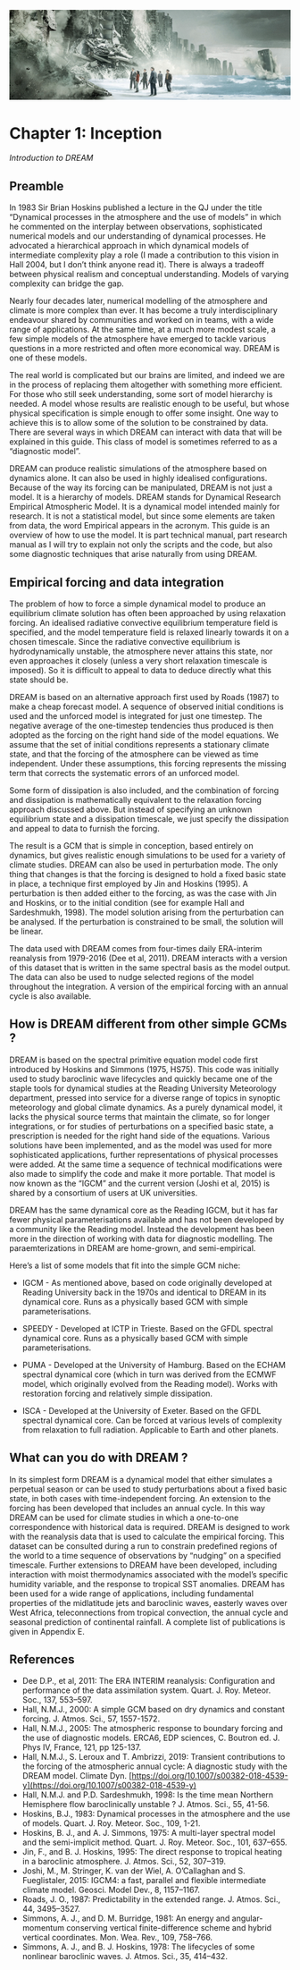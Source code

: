 ![chapter 2 fig](./img/chapter_1.png)
# Chapter 1: Inception
_Introduction to DREAM_

## Preamble
In 1983 Sir Brian Hoskins published a lecture in the QJ under the title “Dynamical processes in the atmosphere and the use of models” in which he commented on the interplay between observations, sophisticated numerical models and our understanding of dynamical processes. He advocated a hierarchical approach in which dynamical models of intermediate complexity play a role (I made a contribution to this vision in Hall 2004, but I don’t think anyone read it). There is always a tradeoff between physical realism and conceptual understanding. Models of varying complexity can bridge the gap. 

Nearly four decades later, numerical modelling of the atmosphere and climate is more complex than ever. It has become a truly interdisciplinary endeavour shared by communities and worked on in teams, with a wide range of applications. At the same time, at a much more modest scale, a few simple models of the atmosphere have emerged to tackle various questions in a more restricted and often more economical way. DREAM is one of these models. 

The real world is complicated but our brains are limited, and indeed we are in the process of replacing them altogether with something more efficient. For those who still seek understanding, some sort of model hierarchy is needed. A model whose results are realistic enough to be useful, but whose physical specification is simple enough to offer some insight. One way to achieve this is to allow some of the solution to be constrained by data. There are several ways in which DREAM can interact with data that will be explained in this guide. This class of model is sometimes referred to as a “diagnostic model”. 

DREAM can produce realistic simulations of the atmosphere based on dynamics alone. It can also be used in highly idealised configurations. Because of the way its forcing can be manipulated, DREAM is not just a model. It is a hierarchy of models. DREAM stands for Dynamical Research Empirical Atmospheric Model. It is a dynamical model intended mainly for research. It is not a statistical model, but since some elements are taken from data, the word Empirical appears in the acronym. This guide is an overview of how to use the model. It is part technical manual, part research manual as I will try to explain not only the scripts and the code, but also some diagnostic techniques that arise naturally from using DREAM. 


## Empirical forcing and data integration
The problem of how to force a simple dynamical model to produce an equilibrium climate solution has often been approached by using relaxation forcing. An idealised radiative convective equilibrium temperature field is specified, and the model temperature field is relaxed linearly towards it on a chosen timescale. Since the radiative convective equilibrium is hydrodynamically unstable, the atmosphere never attains this state, nor even approaches it closely (unless a very short relaxation timescale is imposed). So it is difficult to appeal to data to deduce directly what this state should be.

DREAM is based on an alternative approach first used by Roads (1987) to make a cheap forecast model. A sequence of observed initial conditions is used and the unforced model is integrated for just one timestep. The negative average of the one-timestep tendencies thus produced is then adopted as the forcing on the right hand side of the model equations. We assume that the set of initial conditions represents a stationary climate state, and that the forcing of the atmosphere can be viewed as time independent. Under these assumptions, this forcing represents the missing term that corrects the systematic errors of an unforced model.

Some form of dissipation is also included, and the combination of forcing and dissipation is mathematically equivalent to the relaxation forcing approach discussed above. But instead of specifying an unknown equilibrium state and a dissipation timescale, we just specify the dissipation and appeal to data to furnish the forcing.

The result is a GCM that is simple in conception, based entirely on dynamics, but gives realistic enough simulations to be used for a variety of climate studies. DREAM can also be used in perturbation mode. The only thing that changes is that the forcing is designed to hold a fixed basic state in place, a technique first employed by Jin and Hoskins (1995). A perturbation is then added either to the forcing, as was the case with Jin and Hoskins, or to the initial condition (see for example Hall and Sardeshmukh, 1998). The model solution arising from the perturbation can be analysed. If the perturbation is constrained to be small, the solution will be linear. 

The data used with DREAM comes from four-times daily ERA-interim reanalysis from 1979-2016 (Dee et al, 2011). DREAM interacts with a version of this dataset that is written in the same spectral basis as the model output. The data can also be used to nudge selected regions of the model throughout the integration. A version of the empirical forcing with an annual cycle is also available. 


## How is DREAM different from other simple GCMs ?
DREAM is based on the spectral primitive equation model code first introduced by Hoskins and Simmons (1975, HS75). This code was initially used to study baroclinic wave lifecycles and quickly became one of the staple tools for dynamical studies at the Reading University Meteorology department, pressed into service for a diverse range of topics in synoptic meteorology and global climate dynamics. As a purely dynamical model, it lacks the physical source terms that maintain the climate, so for longer integrations, or for studies of perturbations on a specified basic state, a prescription is needed for the right hand side of the equations. Various solutions have been implemented, and as the model was used for more sophisticated applications, further representations of physical processes were added. At the same time a sequence of technical modifications were also made to simplify the code and make it more portable. That model is now known as the “IGCM” and the current version (Joshi et al, 2015) is shared by a consortium of users at UK universities. 

DREAM has the same dynamical core as the Reading IGCM, but it has far fewer physical parameterisations available and has not been developed by a community like the Reading model. Instead the development has been more in the direction of working with data for diagnostic modelling. The paraemterizations in DREAM are home-grown, and semi-empirical. 

Here’s a list of some models that fit into the simple GCM niche: 

* IGCM - As mentioned above, based on code originally developed at Reading University back in the 1970s and identical to DREAM in its dynamical core. Runs as a physically based GCM with simple parameterisations. 

* SPEEDY - Developed at ICTP in Trieste. Based on the GFDL spectral dynamical core. Runs as a physically based GCM with simple parameterisations. 

* PUMA - Developed at the University of Hamburg. Based on the ECHAM spectral dynamical core (which in turn was derived from the ECMWF model, which originally evolved from the Reading model). Works with restoration forcing and relatively simple dissipation. 

* ISCA - Developed at the University of Exeter. Based on the GFDL spectral dynamical core. Can be forced at various levels of complexity from relaxation to full radiation. Applicable to Earth and other planets. 


## What can you do with DREAM ?
In its simplest form DREAM is a dynamical model that either simulates a perpetual season or can be used to study perturbations about a fixed basic state, in both cases with time-independent forcing. An extension to the forcing has been developed that includes an annual cycle. In this way DREAM can be used for climate studies in which a one-to-one correspondence with historical data is required. DREAM is designed to work with the reanalysis data that is used to calculate the empirical forcing. This dataset can be consulted during a run to constrain predefined regions of the world to a time sequence of observations by “nudging” on a specified timescale. Further extensions to DREAM have been developed, including interaction with moist thermodynamics associated with the model’s specific humidity variable, and the response to tropical SST anomalies.  DREAM has been used for a wide range of applications, including fundamental properties of the midlatitude jets and baroclinic waves, easterly waves over West Africa, teleconnections from tropical convection, the annual cycle and seasonal prediction of continental rainfall. A complete list of publications is given in Appendix E. 

## References
* Dee D.P., et al, 2011: The ERA INTERIM reanalysis: Configuration and performance of the data assimilation system. Quart. J. Roy. Meteor. Soc., 137, 553–597. 
* Hall, N.M.J., 2000: A simple GCM based on dry dynamics and constant forcing. J. Atmos. Sci., 57, 1557-1572.
* Hall, N.M.J., 2005: The atmospheric response to boundary forcing and the use of diagnostic models. ERCA6, EDP sciences, C. Boutron ed. J. Phys IV, France, 121, pp 125-137.
* Hall, N.M.J., S. Leroux and T. Ambrizzi, 2019: Transient contributions to the forcing of the atmospheric annual cycle: A diagnostic study with the DREAM model. Climate Dyn. [https://doi.org/10.1007/s00382-018-4539-y](https://doi.org/10.1007/s00382-018-4539-y)
* Hall, N.M.J. and P.D. Sardeshmukh, 1998: Is the time mean Northern Hemisphere flow baroclinically unstable ?  J. Atmos. Sci., 55, 41-56.
* Hoskins, B.J., 1983: Dynamical processes in the atmosphere and the use of models. Quart. J. Roy. Meteor. Soc., 109, 1-21. 
* Hoskins, B. J., and A. J. Simmons, 1975: A multi-layer spectral model and the semi-implicit method. Quart. J. Roy. Meteor. Soc., 101, 637–655.
* Jin, F., and B. J. Hoskins, 1995: The direct response to tropical heating in a baroclinic atmosphere. J. Atmos. Sci., 52, 307–319. 
* Joshi, M., M. Stringer, K. van der Wiel, A. O’Callaghan and S. Fueglistaler, 2015: IGCM4: a fast, parallel and flexible intermediate climate model. Geosci. Model Dev., 8, 1157–1167.
* Roads, J. O., 1987: Predictability in the extended range. J. Atmos. Sci., 44, 3495–3527. 
* Simmons, A. J., and D. M. Burridge, 1981: An energy and angular-momentum conserving vertical finite-difference scheme and hybrid vertical coordinates. Mon. Wea. Rev., 109, 758–766. 
* Simmons, A. J., and B. J. Hoskins, 1978: The lifecycles of some nonlinear baroclinic waves. J. Atmos. Sci., 35, 414–432.

